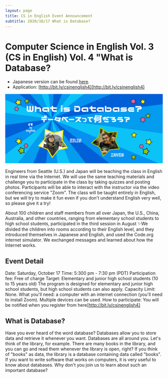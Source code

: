 ```yaml
---
layout: page
title: CS in English Event Announcement 
subtitle: 2020/10/17 What is Database?
---
```


# Computer Science in English Vol. 3 (CS in English) Vol. 4 "What is Database? 

- Japanese version can be found [here](https://kidscodeclub.jp/computer-science_20201018/).
- Application: [http://bit.ly/csinenglish4](http://bit.ly/csinenglish4)

![](/img/2020-10-17/banner20201018.jpg)

Engineers from Seattle (U.S.) and Japan will be teaching the class in English in real time via the Internet. We will use the same teaching materials and challenge you to participate in the class by taking quizzes and posting photos. Participants will be able to interact with the instructor via the video conferencing service "Zoom". The class will be taught entirely in English, but we will try to make it fun even if you don't understand English very well, so please give it a try!

About 100 children and staff members from all over Japan, the U.S., China, Australia, and other countries, ranging from elementary school students to high school students, participated in the third session in August ✨We divided the children into rooms according to their English level, and they introduced themselves in Japanese and English, and used the Code.org internet simulator. We exchanged messages and learned about how the Internet works.

## Event Detail

Date: Saturday, October 17
Time: 5:300 pm - 7:30 pm (PDT)
Participation fee: Free of charge
Target: Elementary and junior high school students (10 to 15 years old)
The program is designed for elementary and junior high school students, but high school students can also apply.
Capacity Limit: None.
What you'll need: a computer with an internet connection (you'll need to install Zoom). Multiple devices can be used.
How to participate: You will be notified when you register from here[http://bit.ly/csinenglish4]

## What is Database?

Have you ever heard of the word database?
Databases allow you to store data and retrieve it whenever you want.
Databases are all around you.
Let's think of the library, for example.
There are many books in the library, and you can go and read them whenever the library is open, right?
If you think of "books" as data, the library is a database containing data called "books".
If you want to write software that works on computers, it is very useful to know about databases.
Why don't you join us to learn about such an important database?


